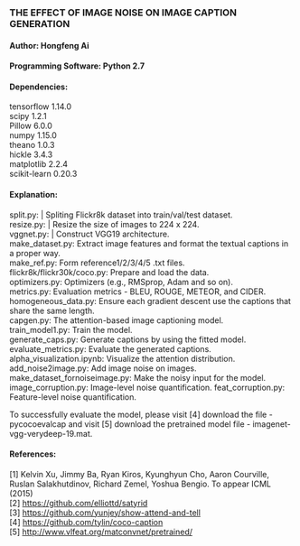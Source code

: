 ### THE EFFECT OF IMAGE NOISE ON IMAGE CAPTION GENERATION
#### Author: Hongfeng Ai
#### Programming Software: Python 2.7
#### Dependencies: 
tensorflow 1.14.0  
scipy 1.2.1  
Pillow 6.0.0  
numpy 1.15.0  
theano 1.0.3  
hickle 3.4.3  
matplotlib 2.2.4  
scikit-learn 0.20.3  
#### Explanation:
split.py: | Spliting Flickr8k dataset into train/val/test dataset.  
resize.py:                     | Resize the size of images to 224 x 224.  
vggnet.py:                     | Construct VGG19 architecture.  
make_dataset.py:               Extract image features and format the textual captions in a proper way.  
make_ref.py:                   Form reference1/2/3/4/5 .txt files.  
flickr8k/flickr30k/coco.py:    Prepare and load the data.  
optimizers.py:                 Optimizers (e.g., RMSprop, Adam and so on).  
metrics.py:                    Evaluation metrics - BLEU, ROUGE, METEOR, and CIDER.  
homogeneous_data.py:           Ensure each gradient descent use the captions that share the same length.  
capgen.py:                     The attention-based image captioning model.  
train_model1.py:               Train the model.  
generate_caps.py:              Generate captions by using the fitted model.  
evaluate_metrics.py:           Evaluate the generated captions.  
alpha_visualization.ipynb:     Visualize the attention distribution.  
add_noise2image.py:            Add image noise on images.  
make_dataset_fornoiseimage.py: Make the noisy input for the model.  
image_corruption.py:           Image-level noise quantification.
feat_corruption.py:            Feature-level noise quantification.

To successfully evaluate the model, please visit [4] download the file - pycocoevalcap and visit [5] download the pretrained model file - imagenet-vgg-verydeep-19.mat.
#### References:  
[1] Kelvin Xu, Jimmy Ba, Ryan Kiros, Kyunghyun Cho, Aaron Courville, Ruslan Salakhutdinov, Richard Zemel, Yoshua Bengio. To appear ICML (2015)  
[2] https://github.com/elliottd/satyrid  
[3] https://github.com/yunjey/show-attend-and-tell  
[4] https://github.com/tylin/coco-caption  
[5] http://www.vlfeat.org/matconvnet/pretrained/

